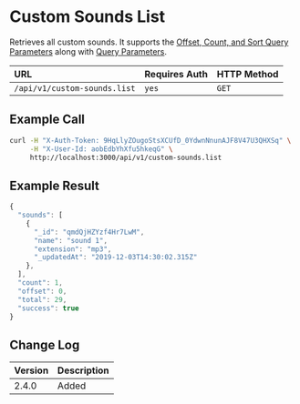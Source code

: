 # Custom Sounds List

Retrieves all custom sounds. It supports the [Offset, Count, and Sort Query Parameters](../offset-and-count-and-sort-info.md) along with [Query Parameters](../query-and-fields-info.md).

| URL | Requires Auth | HTTP Method |
| :--- | :--- | :--- |
| `/api/v1/custom-sounds.list` | `yes` | `GET` |

## Example Call

```bash
curl -H "X-Auth-Token: 9HqLlyZOugoStsXCUfD_0YdwnNnunAJF8V47U3QHXSq" \
     -H "X-User-Id: aobEdbYhXfu5hkeqG" \
     http://localhost:3000/api/v1/custom-sounds.list
```

## Example Result

```javascript
{
  "sounds": [
    {
      "_id": "qmdQjHZYzf4Hr7LwM",
      "name": "sound 1",
      "extension": "mp3",
      "_updatedAt": "2019-12-03T14:30:02.315Z"
    },
  ],
  "count": 1,
  "offset": 0,
  "total": 29,
  "success": true
}
```

## Change Log

| Version | Description |
| :--- | :--- |
| 2.4.0 | Added |

